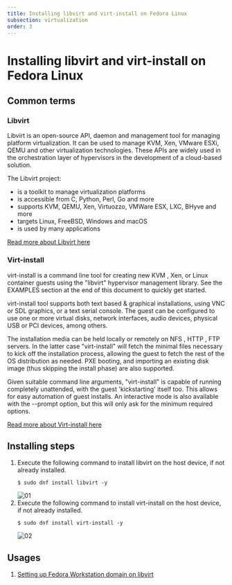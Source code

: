 ```yaml
---
title: Installing libvirt and virt-install on Fedora Linux  
subsection: virtualization  
order: 3  
---
```


# Installing libvirt and virt-install on Fedora Linux

## Common terms

### Libvirt

Libvirt is an open-source API, daemon and management tool for managing platform virtualization. It can be used to manage KVM, Xen, VMware ESXi, QEMU and other virtualization technologies. These APIs are widely used in the orchestration layer of hypervisors in the development of a cloud-based solution.

The Libvirt project:  
- is a toolkit to manage virtualization platforms
- is accessible from C, Python, Perl, Go and more
- supports KVM, QEMU, Xen, Virtuozzo, VMWare ESX, LXC, BHyve and more
- targets Linux, FreeBSD, Windows and macOS
- is used by many applications

[Read more about Libvirt here](https://libvirt.org/)

### Virt-install

virt-install is a command line tool for creating new KVM , Xen, or Linux container guests using the "libvirt" hypervisor management library. See the EXAMPLES section at the end of this document to quickly get started.

virt-install tool supports both text based & graphical installations, using VNC or SDL graphics, or a text serial console. The guest can be configured to use one or more virtual disks, network interfaces, audio devices, physical USB or PCI devices, among others.

The installation media can be held locally or remotely on NFS , HTTP , FTP servers. In the latter case "virt-install" will fetch the minimal files necessary to kick off the installation process, allowing the guest to fetch the rest of the OS distribution as needed. PXE booting, and importing an existing disk image (thus skipping the install phase) are also supported.

Given suitable command line arguments, "virt-install" is capable of running completely unattended, with the guest 'kickstarting' itself too. This allows for easy automation of guest installs. An interactive mode is also available with the --prompt option, but this will only ask for the minimum required options.

[Read more about Virt-install here](https://linux.die.net/man/1/virt-install)

## Installing steps

1. Execute the following command to install libvirt on the host device, if not already installed.  
   ```console
   $ sudo dnf install libvirt -y
   ```
   ![01](https://user-images.githubusercontent.com/49605954/131217762-da304d01-eaee-4072-8555-4de0f9ea39f2.png)
2. Execute the following command to install virt-install on the host device, if not already installed.
   ```console
   $ sudo dnf install virt-install -y
   ```
   ![02](https://user-images.githubusercontent.com/49605954/131217805-c65674e7-86b0-4037-8c59-a6ce5b41c53b.png)

## Usages
1. [Setting up Fedora Workstation domain on libvirt](/tools/virtualization/setting-up-fedora-workstation-domain-on-libvirt.html)
